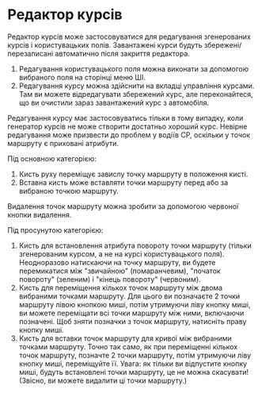 # Редактор курсів


Редактор курсів може застосовуватися для редагування згенерованих курсів і користувацьких полів.
Завантажені курси будуть збережені/перезаписані автоматично після закриття редактора.

1) Редагування користувацького поля можна виконати за допомогою вибраного поля на сторінці меню ШІ.
2) Редагування курсу можна здійснити на вкладці управління курсами.
    Там ви можете відредагувати збережений курс, але переконайтеся, що ви очистили зараз завантажений курс з автомобіля.

Редагування курсу має застосовуватись тільки в тому випадку, коли генератор курсів не може створити достатньо хороший курс.
Невірне редагування може призвести до проблем у водіїв CP, оскільки у точок маршруту є приховані атрибути.



Під основною категорією:
1) Кисть руху переміщує завислу точку маршруту в положення кисті.
2) Вставна кисть може вставляти точки маршруту перед або за вибраною точкою маршруту.

Видалення точок маршруту можна зробити за допомогою червоної кнопки видалення.



Під просунутою категорією:
1) Кисть для встановлення атрибута повороту точки маршруту (тільки згенерованим курсом, а не на курсі користувацького поля).
Неодноразово натискаючи на точку маршруту, ви будете перемикатися між "звичайною" (помаранчевим), "початок повороту" (зеленим) і "кінець повороту" (червоним).
2) Кисть для переміщення кількох точок маршруту між двома вибраними точками маршруту.
Для цього ви позначаєте 2 точки маршруту лівою кнопкою миші, потім утримуючи ліву кнопку миші, ви можете переміщати всі точки маршруту між ними, включаючи позначені.
Щоб зняти позначки з точок маршруту, натисніть праву кнопку миші.
3) Кисть для вставки точок маршруту для кривої між вибраними точками маршруту.
Точно так само, як при переміщенні кількох точок маршруту, позначте 2 точки маршруту, потім утримуючи ліву кнопку миші, переміщуйте її.
Увага: як тільки ви відпустите кнопку миші, будуть встановлені точки маршруту, це не можна скасувати! (Звісно, ви можете видалити ці точки маршруту.)



